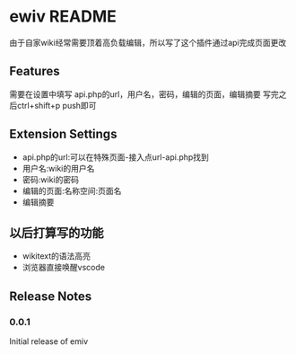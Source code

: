 # ewiv README

由于自家wiki经常需要顶着高负载编辑，所以写了这个插件通过api完成页面更改

## Features

需要在设置中填写 api.php的url，用户名，密码，编辑的页面，编辑摘要
写完之后ctrl+shift+p push即可


## Extension Settings

* api.php的url:可以在特殊页面-接入点url-api.php找到
* 用户名:wiki的用户名
* 密码:wiki的密码
* 编辑的页面:名称空间:页面名
* 编辑摘要

## 以后打算写的功能

* wikitext的语法高亮
* 浏览器直接唤醒vscode

## Release Notes

### 0.0.1

Initial release of emiv
